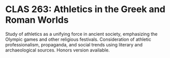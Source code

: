 # CLAS 263: Athletics in the Greek and Roman Worlds

Study of athletics as a unifying force in ancient society, emphasizing the Olympic games and other religious festivals. Consideration of athletic professionalism, propaganda, and social trends using literary and archaeological sources. Honors version available.